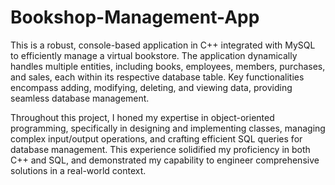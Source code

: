 # Bookshop-Management-App
This is a robust, console-based application in C++ integrated with MySQL to efficiently manage a virtual bookstore. The application dynamically handles multiple entities, including books, employees, members, purchases, and sales, each within its respective database table. Key functionalities encompass adding, modifying, deleting, and viewing data, providing seamless database management.

Throughout this project, I honed my expertise in object-oriented programming, specifically in designing and implementing classes, managing complex input/output operations, and crafting efficient SQL queries for database management. This experience solidified my proficiency in both C++ and SQL, and demonstrated my capability to engineer comprehensive solutions in a real-world context.
